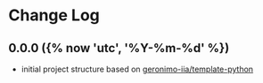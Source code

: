 # Change Log

## 0.0.0 ({% now 'utc', '%Y-%m-%d' %})

- initial project structure based on [geronimo-iia/template-python](https://github.com/geronimo-iia/template-python)
